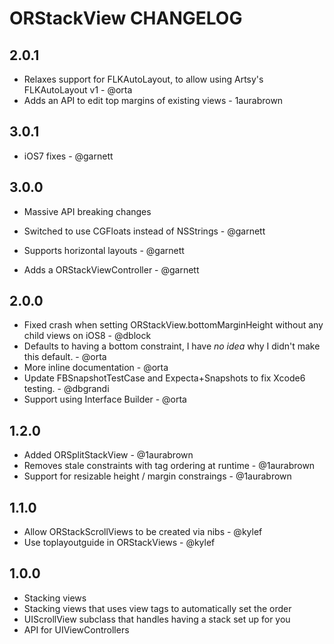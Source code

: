 # ORStackView CHANGELOG

## 2.0.1

* Relaxes support for FLKAutoLayout, to allow using Artsy's FLKAutoLayout v1 - @orta
* Adds an API to edit top margins of existing views - 1aurabrown

## 3.0.1

* iOS7 fixes - @garnett

## 3.0.0

* Massive API breaking changes

* Switched to use CGFloats instead of NSStrings - @garnett
* Supports horizontal layouts - @garnett
* Adds a ORStackViewController - @garnett

## 2.0.0

* Fixed crash when setting ORStackView.bottomMarginHeight without any child views on iOS8 - @dblock
* Defaults to having a bottom constraint, I have _no idea_ why I didn't make this default. - @orta
* More inline documentation - @orta
* Update FBSnapshotTestCase and Expecta+Snapshots to fix Xcode6 testing. - @dbgrandi
* Support using Interface Builder - @orta

## 1.2.0

* Added ORSplitStackView - @1aurabrown
* Removes stale constraints with tag ordering at runtime - @1aurabrown
* Support for resizable height / margin constraings - @1aurabrown

## 1.1.0

* Allow ORStackScrollViews to be created via nibs - @kylef
* Use toplayoutguide in ORStackViews - @kylef

## 1.0.0

* Stacking views
* Stacking views that uses view tags to automatically set the order
* UIScrollView subclass that handles having a stack set up for you
* API for UIViewControllers
